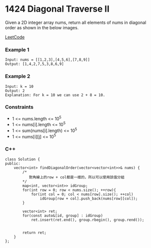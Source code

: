 # 1424 Diagonal Traverse II


Given a 2D integer array nums, return all elements of nums in diagonal order as shown in the below images.


[LeetCode](https://leetcode.cn/problems/circle-and-rectangle-overlapping/)

### Example 1

```
Input: nums = [[1,2,3],[4,5,6],[7,8,9]]
Output: [1,4,2,7,5,3,8,6,9]
```

### Example 2

```
Input: k = 10
Output: 2 
Explanation: For k = 10 we can use 2 + 8 = 10.
```

### Constraints

* 1 <= nums.length <= 10<sup>5</sup>
* 1 <= nums[i].length <= 10<sup>5</sup>
* 1 <= sum(nums[i].length) <= 10<sup>5</sup>
* 1 <= nums[i][j] <= 10<sup>5</sup>

### C++ 

```
class Solution {
public:
    vector<int> findDiagonalOrder(vector<vector<int>>& nums) {
        /*
           對角線上的row + col都是一樣的，所以可以使用該值分組            
        */
        map<int, vector<int>> idGroup;
        for(int row = 0; row < nums.size(); ++row){
            for(int col = 0; col < nums[row].size(); ++col)
                idGroup[row + col].push_back(nums[row][col]);
        }

        vector<int> ret;
        for(const auto&[id, group] : idGroup)
            ret.insert(ret.end(), group.rbegin(), group.rend());
            
        
        return ret;
    }
};
```